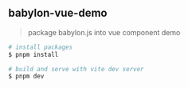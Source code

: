 ## babylon-vue-demo

> package babylon.js into vue component demo


```bash
# install packages
$ pnpm install

# build and serve with vite dev server
$ pnpm dev
```
